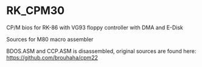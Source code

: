 # RK_CPM30

CP/M bios for RK-86 with VG93 floppy controller with DMA and E-Disk

Sources for M80 macro assembler

BDOS.ASM and CCP.ASM is disassembled, original sources are found here: 
https://github.com/brouhaha/cpm22
